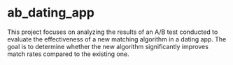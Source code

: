 # ab_dating_app
This project focuses on analyzing the results of an A/B test conducted to evaluate the effectiveness of a new matching algorithm in a dating app. The goal is to determine whether the new algorithm significantly improves match rates compared to the existing one.
